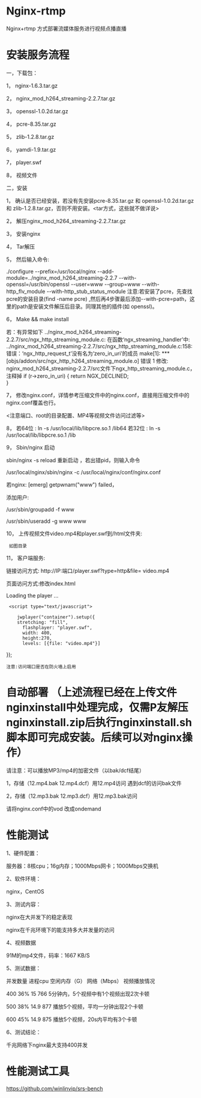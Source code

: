 # Nginx-rtmp
Nginx+rtmp 方式部署流媒体服务进行视频点播直播

# 安装服务流程

一，下载包：

1，	nginx-1.6.3.tar.gz

2，	nginx_mod_h264_streaming-2.2.7.tar.gz

3，	openssl-1.0.2d.tar.gz

4，	pcre-8.35.tar.gz

5，	zlib-1.2.8.tar.gz

6，	yamdi-1.9.tar.gz

7，	player.swf

8，	视频文件

二，安装

1，	确认是否已经安装，若没有先安装pcre-8.35.tar.gz 和 openssl-1.0.2d.tar.gz 和 zlib-1.2.8.tar.gz，否则不用安装。<tar方式，这些就不做详说>

2，	解压nginx_mod_h264_streaming-2.2.7.tar.gz

3，	安装nginx

4，	Tar解压

5，	然后输入命令:

./configure --prefix=/usr/local/nginx --add-module=../nginx_mod_h264_streaming-2.2.7 --with-openssl=/usr/bin/openssl --user=www --group=www --with-http_flv_module --with-http_stub_status_module
注意:若安装了pcre，先查找pcre的安装目录(find -name pcre) ,然后再4步骤最后添加--with-pcre=path，这里的path是安装文件解压后目录。同理其他的插件(如 openssl)。

6，	Make && make install

若：有异常如下
../nginx_mod_h264_streaming-2.2.7/src/ngx_http_streaming_module.c: 在函数‘ngx_streaming_handler’中:
../nginx_mod_h264_streaming-2.2.7/src/ngx_http_streaming_module.c:158: 错误：‘ngx_http_request_t’没有名为‘zero_in_uri’的成员
make[1]: *** [objs/addon/src/ngx_http_h264_streaming_module.o] 错误 1
修改: nginx_mod_h264_streaming-2.2.7/src文件下ngx_http_streaming_module.c，
注释掉
 if (r->zero_in_uri)   { 
    return NGX_DECLINED;  
		 }
     
7，	修改nginx.conf，详情参考压缩文件中的nginx.conf，直接用压缩文件中的nginx.conf覆盖也行。

  <注意端口、root的目录配置、MP4等视频文件访问过滤等>

8，	若64位 : ln -s /usr/local/lib/libpcre.so.1 /lib64
若32位 : ln -s /usr/local/lib/libpcre.so.1 /lib

9，	Sbin/nginx 启动

sbin/nginx -s  reload 重新启动 ，若出错pid，则输入命令

/usr/local/nginx/sbin/nginx -c /usr/local/nginx/conf/nginx.conf

若nginx: [emerg] getpwnam("www") failed，

添加用户:

/usr/sbin/groupadd -f www

/usr/sbin/useradd -g www www

10，	上传视频文件video.mp4和player.swf到/html文件夹:

	 如图目录
 
11，	客户端服务:

链接访问方式: http://IP:端口/player.swf?type=http&file= video.mp4

页面访问方式:修改index.html

 <script type="text/javascript" src="jwplayer.js"></script>

 <div id="container">Loading the player ...</div>
 
     <script type="text/javascript">
     
        jwplayer("container").setup({
        stretching: "fill",
	      flashplayer: "player.swf",
	      width: 400,
	      height:270,
	      levels: [{file: "video.mp4"}]
 });
</script>

	注意:访问端口是否在防火墙上启用


# 自动部署 （上述流程已经在上传文件nginxinstall中处理完成，仅需P友解压nginxinstall.zip后执行nginxinstall.sh脚本即可完成安装。后续可以对nginx操作）

请注意：可以播放MP3/mp4的加密文件（以bak/dcf结尾）

1，存储（12.mp4.bak 12.mp4.dcf）用12.mp4访问 遇到dcf的访问bak文件

2，存储（12.mp3.bak 12.mp3.dcf）用12.mp3.bak访问 

请将nginx.conf中的vod 改成ondemand

# 性能测试

1、硬件配置：

服务器：8核cpu；16g内存；1000Mbps网卡；1000Mbps交换机

2、软件环境：

nginx，CentOS

3、测试内容：

nginx在大并发下的稳定表现

nginx在千兆环境下的能支持多大并发量的访问

4、视频数据

91M的mp4文件，码率：1667 KB/S

5、测试数据：

并发数量	进程cpu	空闲内存（G）	网络（Mbps）	视频播放情况

400	36%	15	766	5分钟内，5个视频中有1个视频出现2次卡顿

500	38%	14.9	877	播放5个视频，平均一分钟出现2个卡顿

600	45%	14.9	875	播放5个视频，20s内平均有3个卡顿

6、测试结论：

千兆网络下nginx最大支持400并发

# 性能测试工具

https://github.com/winlinvip/srs-bench 


 
